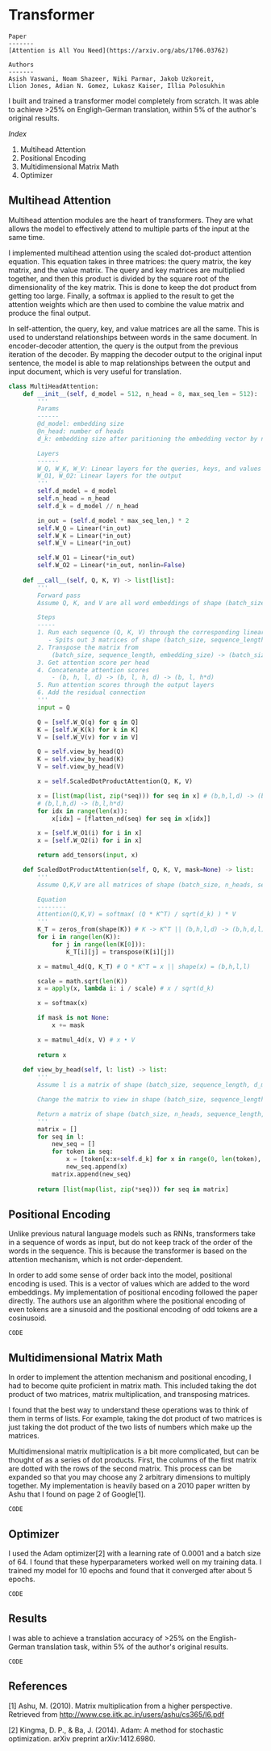 # Transformer
```
Paper
-------
[Attention is All You Need](https://arxiv.org/abs/1706.03762)

Authors
-------
Asish Vaswani, Noam Shazeer, Niki Parmar, Jakob Uzkoreit, 
Llion Jones, Adian N. Gomez, Lukasz Kaiser, Illia Polosukhin
```
I built and trained a transformer model completely from scratch. It was able to achieve >25% on Engligh-German translation, within 5% of the author's original results.

*Index*
1. Multihead Attention
2. Positional Encoding
3. Multidimensional Matrix Math
4. Optimizer

## Multihead Attention
Multihead attention modules are the heart of transformers. They are what allows the model to effectively attend to multiple parts of the input at the same time.

I implemented multihead attention using the scaled dot-product attention equation. This equation takes in three matrices: the query matrix, the key matrix, and the value matrix. The query and key matrices are multiplied together, and then this product is divided by the square root of the dimensionality of the key matrix. This is done to keep the dot product from getting too large. Finally, a softmax is applied to the result to get the attention weights which are then used to combine the value matrix and produce the final output.

In self-attention, the query, key, and value matrices are all the same. This is used to understand relationships between words in the same document. In encoder-decoder attention, the query is the output from the previous iteration of the decoder. By mapping the decoder output to the original input sentence, the model is able to map relationships between the output and input document, which is very useful for translation.

```python
class MultiHeadAttention:
    def __init__(self, d_model = 512, n_head = 8, max_seq_len = 512):
        '''
        Params
        ------
        @d_model: embedding size
        @n_head: number of heads        
        d_k: embedding size after paritioning the embedding vector by n_head

        Layers
        ------
        W_Q, W_K, W_V: Linear layers for the queries, keys, and values
        W_O1, W_O2: Linear layers for the output
        '''
        self.d_model = d_model
        self.n_head = n_head
        self.d_k = d_model // n_head

        in_out = (self.d_model * max_seq_len,) * 2 
        self.W_Q = Linear(*in_out)
        self.W_K = Linear(*in_out)
        self.W_V = Linear(*in_out)

        self.W_O1 = Linear(*in_out)
        self.W_O2 = Linear(*in_out, nonlin=False)
    
    def __call__(self, Q, K, V) -> list[list]:
        '''
        Forward pass
        Assume Q, K, and V are all word embeddings of shape (batch_size, sequence_length, embedding_size)

        Steps
        -----
        1. Run each sequence (Q, K, V) through the corresponding linear layers
           - Spits out 3 matrices of shape (batch_size, sequence_length, embedding_size) 
        2. Transpose the matrix from 
            (batch_size, sequence_length, embedding_size) -> (batch_size, n_heads, sequence_length, d_k)
        3. Get attention score per head
        4. Concatenate attention scores
            - (b, h, l, d) -> (b, l, h, d) -> (b, l, h*d)
        5. Run attention scores through the output layers
        6. Add the residual connection
        '''
        input = Q

        Q = [self.W_Q(q) for q in Q]
        K = [self.W_K(k) for k in K]
        V = [self.W_V(v) for v in V]

        Q = self.view_by_head(Q)
        K = self.view_by_head(K)
        V = self.view_by_head(V)

        x = self.ScaledDotProductAttention(Q, K, V)

        x = [list(map(list, zip(*seq))) for seq in x] # (b,h,l,d) -> (b,l,h,d)
        # (b,l,h,d) -> (b,l,h*d)
        for idx in range(len(x)):
            x[idx] = [flatten_nd(seq) for seq in x[idx]]

        x = [self.W_O1(i) for i in x]
        x = [self.W_O2(i) for i in x]

        return add_tensors(input, x)       

    def ScaledDotProductAttention(self, Q, K, V, mask=None) -> list:
        '''
        Assume Q,K,V are all matrices of shape (batch_size, n_heads, sequence_length, d_k) == (b,h,l,d)

        Equation
        --------
        Attention(Q,K,V) = softmax( (Q * K^T) / sqrt(d_k) ) * V
        '''
        K_T = zeros_from(shape(K)) # K -> K^T || (b,h,l,d) -> (b,h,d,l)
        for i in range(len(K)):
            for j in range(len(K[0])):
                K_T[i][j] = transpose(K[i][j])

        x = matmul_4d(Q, K_T) # Q * K^T = x || shape(x) = (b,h,l,l)

        scale = math.sqrt(len(K))
        x = apply(x, lambda i: i / scale) # x / sqrt(d_k)

        x = softmax(x)

        if mask is not None:
            x += mask

        x = matmul_4d(x, V) # x • V
        
        return x
    
    def view_by_head(self, l: list) -> list:
        '''
        Assume l is a matrix of shape (batch_size, sequence_length, d_model)

        Change the matrix to view in shape (batch_size, sequence_length, n_heads, d_k)

        Return a matrix of shape (batch_size, n_heads, sequence_length, d_k)
        '''
        matrix = []
        for seq in l:
            new_seq = []
            for token in seq:
                x = [token[x:x+self.d_k] for x in range(0, len(token), self.d_k)]
                new_seq.append(x)
            matrix.append(new_seq)
    
        return [list(map(list, zip(*seq))) for seq in matrix]
```

## Positional Encoding
Unlike previous natural language models such as RNNs, transformers take in a sequence of words as input, but do not keep track of the order of the words in the sequence. This is because the transformer is based on the attention mechanism, which is not order-dependent.

In order to add some sense of order back into the model, positional encoding is used. This is a vector of values which are added to the word embeddings. My implementation of positional encoding followed the paper directly. The authors use an algorithm where the positional encoding of even tokens are a sinusoid and the positional encoding of odd tokens are a cosinusoid.

`CODE`

## Multidimensional Matrix Math
In order to implement the attention mechanism and positional encoding, I had to become quite proficient in matrix math. This included taking the dot product of two matrices, matrix multiplication, and transposing matrices.

I found that the best way to understand these operations was to think of them in terms of lists. For example, taking the dot product of two matrices is just taking the dot product of the two lists of numbers which make up the matrices.

Multidimensional matrix multiplication is a bit more complicated, but can be thought of as a series of dot products. First, the columns of the first matrix are dotted with the rows of the second matrix. This process can be expanded so that you may choose any 2 arbitrary dimensions to multiply together. My implementation is heavily based on a 2010 paper written by Ashu that I found on page 2 of Google[1].

`CODE`

## Optimizer
I used the Adam optimizer[2] with a learning rate of 0.0001 and a batch size of 64. I found that these hyperparameters worked well on my training data. I trained my model for 10 epochs and found that it converged after about 5 epochs.

`CODE`

## Results
I was able to achieve a translation accuracy of >25% on the English-German translation task, within 5% of the author's original results.

`CODE`

## References
[1] Ashu, M. (2010). Matrix multiplication from a higher perspective. Retrieved from http://www.cse.iitk.ac.in/users/ashu/cs365/l6.pdf

[2] Kingma, D. P., & Ba, J. (2014). Adam: A method for stochastic optimization. arXiv preprint arXiv:1412.6980.
